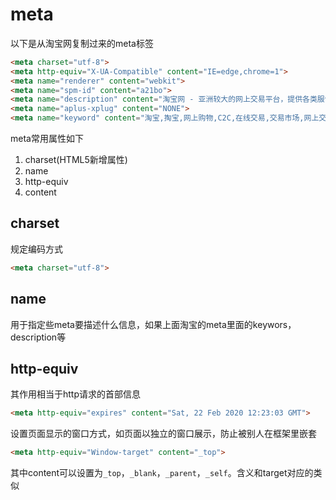 # meta

以下是从淘宝网复制过来的meta标签

```html
<meta charset="utf-8">
<meta http-equiv="X-UA-Compatible" content="IE=edge,chrome=1">
<meta name="renderer" content="webkit">
<meta name="spm-id" content="a21bo">
<meta name="description" content="淘宝网 - 亚洲较大的网上交易平台，提供各类服饰、美容、家居、数码、话费/点卡充值… 数亿优质商品，同时提供担保交易(先收货后付款)等安全交易保障服务，并由商家提供退货承诺、破损补寄等消费者保障服务，让你安心享受网上购物乐趣！">
<meta name="aplus-xplug" content="NONE">
<meta name="keyword" content="淘宝,掏宝,网上购物,C2C,在线交易,交易市场,网上交易,交易市场,网上买,网上卖,购物网站,团购,网上贸易,安全购物,电子商务,放心买,供应,买卖信息,网店,一口价,拍卖,网上开店,网络购物,打折,免费开店,网购,频道,店铺">
```

meta常用属性如下
1. charset(HTML5新增属性)
2. name
3. http-equiv
4. content

## charset  
  规定编码方式
  ```html
  <meta charset="utf-8">
  ```
## name  
  用于指定些meta要描述什么信息，如果上面淘宝的meta里面的keywors，description等
## http-equiv  
  其作用相当于http请求的首部信息
  ```html
  <meta http-equiv="expires" content="Sat, 22 Feb 2020 12:23:03 GMT">
  ```

  设置页面显示的窗口方式，如页面以独立的窗口展示，防止被别人在框架里嵌套
  ```html
  <meta http-equiv="Window-target" content="_top">
  ```
  其中content可以设置为`_top`，`_blank`，`_parent`，`_self`。含义和target对应的类似

  
